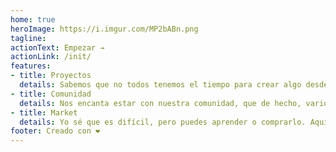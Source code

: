 ```yaml
---
home: true
heroImage: https://i.imgur.com/MP2bABn.png
tagline: 
actionText: Empezar →
actionLink: /init/
features:
- title: Proyectos
  details: Sabemos que no todos tenemos el tiempo para crear algo desde cero, a sí que hemos pensado en ti.
- title: Comunidad
  details: Nos encanta estar con nuestra comunidad, que de hecho, varios contenidos de esta página es mantenida y creada por ellos.
- title: Market
  details: Yo sé que es difícil, pero puedes aprender o comprarlo. Aquí podrás encontrar mucho contenido a un buen precio.
footer: Creado con ❤️
---
```

